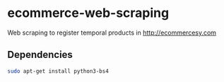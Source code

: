 # ecommerce-web-scraping
Web scraping to register temporal products in http://ecommercesy.com

## Dependencies
```bash
sudo apt-get install python3-bs4
```